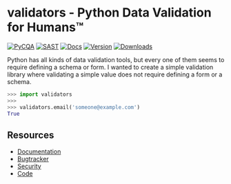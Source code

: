# validators - Python Data Validation for Humans™

[![PyCQA][pycqa-badge]][pycqa-link] [![SAST][sast-badge]][sast-link] [![Docs][docs-badge]][docs-link] [![Version][vs-badge]][vs-link] [![Downloads][dw-badge]][dw-link]

<!-- [![Package][package-badge]][package-link] -->

Python has all kinds of data validation tools, but every one of them seems to
require defining a schema or form. I wanted to create a simple validation
library where validating a simple value does not require defining a form or a
schema.

```python
>>> import validators
>>> 
>>> validators.email('someone@example.com')
True
```

## Resources

- [Documentation](https://yozachar.github.io/pyvalidators/)
- [Bugtracker](https://github.com/python-validators/validators/issues)
- [Security](https://github.com/python-validators/validators/blob/master/SECURITY.md)
- [Code](https://github.com/python-validators/validators/)

[//]: #(Links)
[sast-badge]: https://github.com/python-validators/validators/actions/workflows/sast.yaml/badge.svg
[sast-link]: https://github.com/python-validators/validators/actions/workflows/sast.yaml
[pycqa-badge]: https://github.com/python-validators/validators/actions/workflows/pycqa.yaml/badge.svg
[pycqa-link]: https://github.com/python-validators/validators/actions/workflows/pycqa.yaml
[docs-badge]: https://github.com/python-validators/validators/actions/workflows/docs.yaml/badge.svg
[docs-link]: https://github.com/python-validators/validators/actions/workflows/docs.yaml
[vs-badge]: https://img.shields.io/pypi/v/validators?logo=pypi&logoColor=white&label=version&color=blue
[vs-link]: https://pypi.python.org/pypi/validators/
[dw-badge]: https://img.shields.io/pypi/dm/validators?logo=pypi&logoColor=white&color=blue
[dw-link]: https://pypi.python.org/pypi/validators/

<!-- [package-badge]: https://github.com/python-validators/validators/actions/workflows/package.yaml/badge.svg
[package-link]: https://github.com/python-validators/validators/actions/workflows/package.yaml -->
